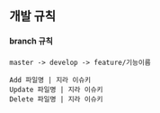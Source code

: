 ## 개발 규칙

#### branch 규칙

```
master -> develop -> feature/기능이름

Add 파일명 | 지라 이슈키
Update 파일명 | 지라 이슈키
Delete 파일명 | 지라 이슈키
```

